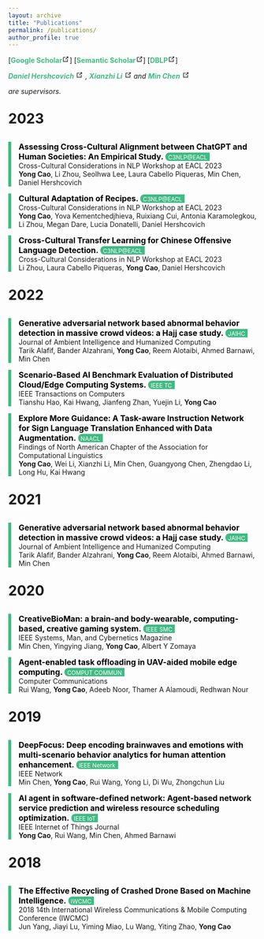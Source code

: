 ```yaml
---
layout: archive
title: "Publications"
permalink: /publications/
author_profile: true
---
```


<style>
  h1 {
    margin-top: 30px;
    margin-bottom: 30px;
  }
      .bg-green {
        display: inline;
  background: #41ba83; /* 设置背景颜色 */
  border-radius: 8px; /* 设置圆角的值 */
  overflow: hidden; /* 确保内容在圆角区域内 */
        /*vertical-align: middle;*/
}

.bg-green a,
.bg-green sup {
  display: inline; /* 使元素成为内联块级元素，以使圆角和背景颜色生效 */
  padding: 10px 2px; /* 可选的：添加一些内边距 */
    vertical-align: middle;
}
</style>

[<a href="https://scholar.google.com.hk/citations?user=-v8WGmQAAAAJ&hl=zh-CN&amp;view_op=list_works&amp;sortby=pubdate" target="_blank" rel="noopener noreferrer" style="text-decoration: none;"><font style="font-weight:bold;color:#41ba83;font-style: normal;">Google Scholar</font><svg xmlns="http://www.w3.org/2000/svg" aria-hidden="true" x="0px" y="0px" viewBox="0 0 100 100" width="15" height="15" class="icon outbound"><path fill="currentColor" d="M18.8,85.1h56l0,0c2.2,0,4-1.8,4-4v-32h-8v28h-48v-48h28v-8h-32l0,0c-2.2,0-4,1.8-4,4v56C14.8,83.3,16.6,85.1,18.8,85.1z"></path> <polygon fill="currentColor" points="45.7,48.7 51.3,54.3 77.2,28.5 77.2,37.2 85.2,37.2 85.2,14.9 62.8,14.9 62.8,22.9 71.5,22.9"></polygon></svg></a>]
[<a href="https://www.semanticscholar.org/author/Yong-Cao/2112402733" target="_blank" rel="noopener noreferrer" style="text-decoration: none;"><font style="font-weight:bold;color:#41ba83;font-style: normal;">Semantic Scholar</font><svg xmlns="http://www.w3.org/2000/svg" aria-hidden="true" x="0px" y="0px" viewBox="0 0 100 100" width="15" height="15" class="icon outbound"><path fill="currentColor" d="M18.8,85.1h56l0,0c2.2,0,4-1.8,4-4v-32h-8v28h-48v-48h28v-8h-32l0,0c-2.2,0-4,1.8-4,4v56C14.8,83.3,16.6,85.1,18.8,85.1z"></path> <polygon fill="currentColor" points="45.7,48.7 51.3,54.3 77.2,28.5 77.2,37.2 85.2,37.2 85.2,14.9 62.8,14.9 62.8,22.9 71.5,22.9"></polygon></svg></a>]
[<a href="https://orcid.org/0000-0002-3889-0382" target="_blank" rel="noopener noreferrer" style="text-decoration: none;"><font style="font-weight:bold;color:#41ba83;font-style: normal;">DBLP</font><svg xmlns="http://www.w3.org/2000/svg" aria-hidden="true" x="0px" y="0px" viewBox="0 0 100 100" width="15" height="15" class="icon outbound"><path fill="currentColor" d="M18.8,85.1h56l0,0c2.2,0,4-1.8,4-4v-32h-8v28h-48v-48h28v-8h-32l0,0c-2.2,0-4,1.8-4,4v56C14.8,83.3,16.6,85.1,18.8,85.1z"></path> <polygon fill="currentColor" points="45.7,48.7 51.3,54.3 77.2,28.5 77.2,37.2 85.2,37.2 85.2,14.9 62.8,14.9 62.8,22.9 71.5,22.9"></polygon></svg></a>]

<p>

<a href="https://danielhers.github.io/" target="_blank" rel="noopener noreferrer" style="text-decoration: none;"><font style="font-weight:bold;color:#41ba83;font-size: 14px;font-style: italic;"> Daniel Hershcovich</font>
<svg xmlns="http://www.w3.org/2000/svg" aria-hidden="true" x="0px" y="0px" viewBox="0 0 100 100" width="15" height="15" class="icon outbound"><path fill="currentColor" d="M18.8,85.1h56l0,0c2.2,0,4-1.8,4-4v-32h-8v28h-48v-48h28v-8h-32l0,0c-2.2,0-4,1.8-4,4v56C14.8,83.3,16.6,85.1,18.8,85.1z"></path> <polygon fill="currentColor" points="45.7,48.7 51.3,54.3 77.2,28.5 77.2,37.2 85.2,37.2 85.2,14.9 62.8,14.9 62.8,22.9 71.5,22.9"></polygon></svg></a><font style="font-size: 14px;font-style: italic;"> ,</font>
<a href="https://nini-lxz.github.io/" target="_blank" rel="noopener noreferrer" style="text-decoration: none;"><font style="font-weight:bold;color:#41ba83;font-size: 14px;font-style: italic;"> Xianzhi Li</font>
    <svg xmlns="http://www.w3.org/2000/svg" aria-hidden="true" x="0px" y="0px" viewBox="0 0 100 100" width="15" height="15" class="icon outbound"><path fill="currentColor" d="M18.8,85.1h56l0,0c2.2,0,4-1.8,4-4v-32h-8v28h-48v-48h28v-8h-32l0,0c-2.2,0-4,1.8-4,4v56C14.8,83.3,16.6,85.1,18.8,85.1z"></path> <polygon fill="currentColor" points="45.7,48.7 51.3,54.3 77.2,28.5 77.2,37.2 85.2,37.2 85.2,14.9 62.8,14.9 62.8,22.9 71.5,22.9"></polygon></svg></a><font style="font-size: 14px;font-style: italic;"> and</font>
<a href="https://people.ece.ubc.ca/minchen/" target="_blank" rel="noopener noreferrer" style="text-decoration: none;"><font style="font-weight:bold;color:#41ba83;font-size: 14px;font-style: italic;"> Min Chen</font>
<svg xmlns="http://www.w3.org/2000/svg" aria-hidden="true" x="0px" y="0px" viewBox="0 0 100 100" width="15" height="15" class="icon outbound"><path fill="currentColor" d="M18.8,85.1h56l0,0c2.2,0,4-1.8,4-4v-32h-8v28h-48v-48h28v-8h-32l0,0c-2.2,0-4,1.8-4,4v56C14.8,83.3,16.6,85.1,18.8,85.1z"></path> <polygon fill="currentColor" points="45.7,48.7 51.3,54.3 77.2,28.5 77.2,37.2 85.2,37.2 85.2,14.9 62.8,14.9 62.8,22.9 71.5,22.9"></polygon></svg></a>

<font style="font-size: 14px;font-style: italic;">are supervisors.<br></font>

<h1>2023</h1> 

<div style="border-left: 6px solid #41ba83; padding-left: 15px;">
<a href="https://sites.google.com/view/c3nlp" style="text-decoration: none;"><font style="margin: 0;font-weight: bold;font-style: normal;color: black;font-size: 16px;">Assessing Cross-Cultural Alignment between ChatGPT and Human Societies: An Empirical Study.</font></a>
    <div class="bg-green">
    <sup><font style="color: white;">
        &nbsp;C3NLP@EACL&nbsp;
    </font></sup><br>
    </div>
<font style="margin: 0;font-size: 14px;">Cross-Cultural Considerations in NLP Workshop at EACL 2023<br></font>
<font style="margin: 0;font-size: 14px;"><b>Yong Cao</b>, Li Zhou, Seolhwa Lee, Laura Cabello Piqueras, Min Chen, Daniel Hershcovich</font>
</div>

<p>

<div style="border-left: 6px solid #41ba83; padding-left: 15px;">
<a href="https://sites.google.com/view/c3nlp" style="text-decoration: none;"><font style="font-weight: bold;font-style: normal;color: black;font-size: 16px;">Cultural Adaptation of Recipes.</font></a>
    <div class="bg-green">
    <sup><font style="color: white;">
        &nbsp;C3NLP@EACL&nbsp;
    </font></sup><br>
    </div>
<font style="font-size: 14px;">Cross-Cultural Considerations in NLP Workshop at EACL 2023<br></font>
<font style="font-size: 14px;"><b>Yong Cao</b>, Yova Kementchedjhieva, Ruixiang Cui, Antonia Karamolegkou, Li Zhou, Megan Dare, Lucia Donatelli, Daniel Hershcovich</font>
</div>

<p>

<div style="border-left: 6px solid #41ba83; padding-left: 15px;">
<a href="https://sites.google.com/view/c3nlp" style="text-decoration: none;"><font style="font-weight: bold;font-style: normal;color: black;font-size: 16px;">Cross-Cultural Transfer Learning for Chinese Offensive Language Detection.</font></a>
    <div class="bg-green">
    <sup><font style="color: white;">
        &nbsp;C3NLP@EACL&nbsp;
    </font></sup><br>
    </div>
<font style="font-size: 14px;">Cross-Cultural Considerations in NLP Workshop at EACL 2023<br></font>
<font style="font-size: 14px;">Li Zhou, Laura Cabello Piqueras, <b>Yong Cao</b>, Daniel Hershcovich</font>
</div>

<h1>2022</h1>

<div style="border-left: 6px solid #41ba83; padding-left: 15px;">
<a href="https://link.springer.com/article/10.1007/s12652-021-03323-5" style="text-decoration: none;"><font style="font-weight: bold;font-style: normal;color: black;font-size: 16px;">Generative adversarial network based abnormal behavior detection in massive crowd videos: a Hajj case study.</font> </a>
    <div class="bg-green">
    <sup><font style="color: white;">
        &nbsp;JAIHC&nbsp;
    </font></sup><br>
    </div>
<font style="font-size: 14px;">Journal of Ambient Intelligence and Humanized Computing<br></font>
<font style="font-size: 14px;">Tarik Alafif, Bander Alzahrani, <b>Yong Cao</b>, Reem Alotaibi, Ahmed Barnawi, Min Chen</font>
</div>

<p>

<div style="border-left: 6px solid #41ba83; padding-left: 15px;">
<a href="https://ieeexplore.ieee.org/abstract/document/9779956" style="text-decoration: none;"><font style="font-weight: bold;font-style: normal;color: black;font-size: 16px;">Scenario-Based AI Benchmark Evaluation of Distributed Cloud/Edge Computing Systems.</font> </a>
    <div class="bg-green">
    <sup><font style="color: white;">
        &nbsp;IEEE TC&nbsp;
    </font></sup><br>
    </div>
<font style="font-size: 14px;">IEEE Transactions on Computers<br></font>
<font style="font-size: 14px;">Tianshu Hao, Kai Hwang, Jianfeng Zhan, Yuejin Li, <b>Yong Cao</b></font>
</div>

<p>

<div style="border-left: 6px solid #41ba83; padding-left: 15px;">
<a href="https://arxiv.org/abs/2204.05953" style="text-decoration: none;"><font style="font-weight: bold;font-style: normal;color: black;font-size: 16px;">Explore More Guidance: A Task-aware Instruction Network for Sign Language Translation Enhanced with Data Augmentation.</font> </a>
    <div class="bg-green">
    <sup><font style="color: white;">
        &nbsp;NAACL&nbsp;
    </font></sup><br>
    </div>
<font style="font-size: 14px;">Findings of North American Chapter of the Association for Computational Linguistics<br></font>
<font style="font-size: 14px;"><b>Yong Cao</b>, Wei Li, Xianzhi Li, Min Chen, Guangyong Chen, Zhengdao Li, Long Hu, Kai Hwang</font>
</div>

<h1>2021</h1>

<div style="border-left: 6px solid #41ba83; padding-left: 15px;">
<a href="https://link.springer.com/article/10.1007/s12652-021-03323-5" style="text-decoration: none;"><font style="font-weight: bold;font-style: normal;color: black;font-size: 16px;">Generative adversarial network based abnormal behavior detection in massive crowd videos: a Hajj case study.</font> </a>
    <div class="bg-green">
    <sup><font style="color: white;">
        &nbsp;JAIHC&nbsp;
    </font></sup><br>
    </div>
<font style="font-size: 14px;">Journal of Ambient Intelligence and Humanized Computing<br></font>
<font style="font-size: 14px;">Tarik Alafif, Bander Alzahrani, <b>Yong Cao</b>, Reem Alotaibi, Ahmed Barnawi, Min Chen</font>
</div>

<h1>2020</h1>

<div style="border-left: 6px solid #41ba83; padding-left: 15px;">
<a href="https://ieeexplore.ieee.org/abstract/document/8961340" style="text-decoration: none;"><font style="font-weight: bold;font-style: normal;color: black;font-size: 16px;">CreativeBioMan: a brain-and body-wearable, computing-based, creative gaming system.</font> </a>
    <div class="bg-green">
    <sup><font style="color: white;">
        &nbsp;IEEE SMC&nbsp;
    </font></sup><br>
    </div>
<font style="font-size: 14px;">IEEE Systems, Man, and Cybernetics Magazine<br></font>
<font style="font-size: 14px;">Min Chen, Yingying Jiang, <b>Yong Cao</b>, Albert Y Zomaya</font>
</div>

<p>

<div style="border-left: 6px solid #41ba83; padding-left: 15px;">
<a href="https://www.sciencedirect.com/science/article/abs/pii/S0140366419306292" style="text-decoration: none;"><font style="font-weight: bold;font-style: normal;color: black;font-size: 16px;">Agent-enabled task offloading in UAV-aided mobile edge computing.</font></a>
    <div class="bg-green">
    <sup><font style="color: white;">
        &nbsp;COMPUT COMMUN&nbsp;
    </font></sup><br>
    </div>
<font style="font-size: 14px;">Computer Communications<br></font>
<font style="font-size: 14px;">Rui Wang, <b>Yong Cao</b>, Adeeb Noor, Thamer A Alamoudi, Redhwan Nour</font>
</div>

<h1>2019</h1>

<div style="border-left: 6px solid #41ba83; padding-left: 15px;">
<a href="https://ieeexplore.ieee.org/abstract/document/8933562" style="text-decoration: none;"><font style="font-weight: bold;font-style: normal;color: black;font-size: 16px;">DeepFocus: Deep encoding brainwaves and emotions with multi-scenario behavior analytics for human attention enhancement.</font> </a>
    <div class="bg-green">
    <sup><font style="color: white;">
        &nbsp;IEEE Network&nbsp;
    </font></sup><br>
    </div>
<font style="font-size: 14px;">IEEE Network<br></font>
<font style="font-size: 14px;">Min Chen, <b>Yong Cao</b>, Rui Wang, Yong Li, Di Wu, Zhongchun Liu</font>
</div>

<p>

<div style="border-left: 6px solid #41ba83; padding-left: 15px;">
<a href="https://ieeexplore.ieee.org/abstract/document/8888257" style="text-decoration: none;"><font style="font-weight: bold;font-style: normal;color: black;font-size: 16px;">AI agent in software-defined network: Agent-based network service prediction and wireless resource scheduling optimization.</font> </a>
    <div class="bg-green">
    <sup><font style="color: white;">
        &nbsp;IEEE IoT&nbsp;
    </font></sup><br>
    </div>
<font style="font-size: 14px;">IEEE Internet of Things Journal<br></font>
<font style="font-size: 14px;"><b>Yong Cao</b>, Rui Wang, Min Chen, Ahmed Barnawi</font>
</div>

<h1>2018</h1>

<div style="border-left: 6px solid #41ba83; padding-left: 15px;">
<a href="https://ieeexplore.ieee.org/abstract/document/8450425/" style="text-decoration: none;"><font style="font-weight: bold;font-style: normal;color: black;font-size: 16px;">The Effective Recycling of Crashed Drone Based on Machine Intelligence.</font> </a>
    <div class="bg-green">
    <sup><font style="color: white;">
        &nbsp;IWCMC&nbsp;
    </font></sup><br>
    </div>
<font style="font-size: 14px;">2018 14th International Wireless Communications & Mobile Computing Conference (IWCMC)<br></font>
<font style="font-size: 14px;">Jun Yang, Jiayi Lu, Yiming Miao, Lu Wang, Yiting Zhao, <b>Yong Cao</b></font>
</div>